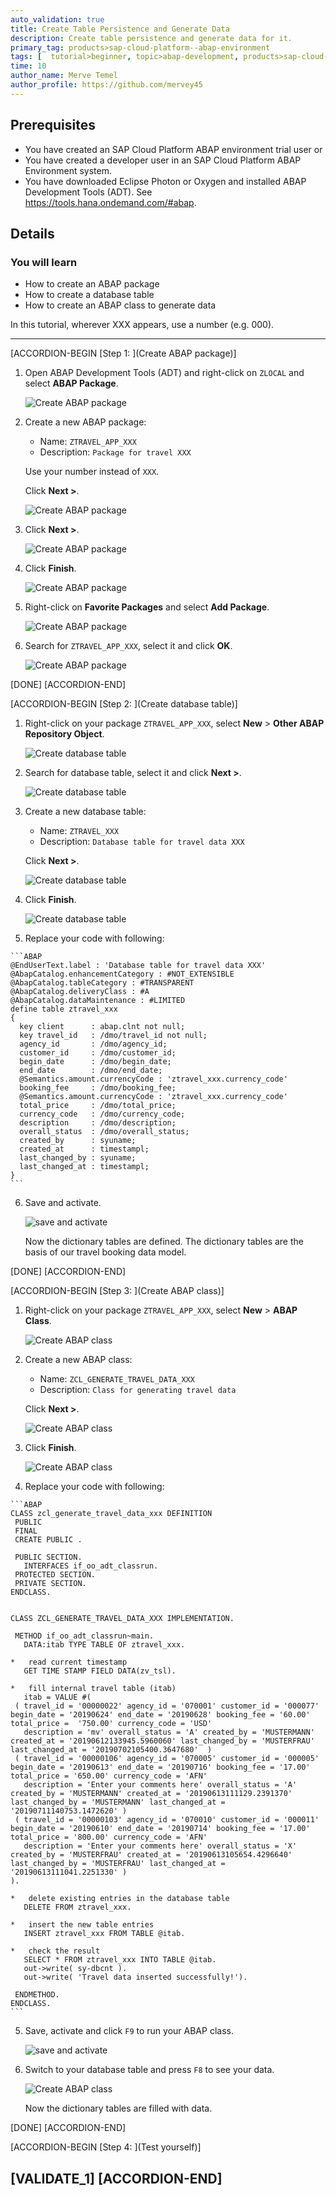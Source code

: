 ```yaml
---
auto_validation: true
title: Create Table Persistence and Generate Data
description: Create table persistence and generate data for it.
primary_tag: products>sap-cloud-platform--abap-environment
tags: [  tutorial>beginner, topic>abap-development, products>sap-cloud-platform  ]
time: 10
author_name: Merve Temel
author_profile: https://github.com/mervey45
---
```


## Prerequisites  
- You have created an SAP Cloud Platform ABAP environment trial user or
- You have created a developer user in an SAP Cloud Platform ABAP Environment system.
- You have downloaded Eclipse Photon or Oxygen and installed ABAP Development Tools (ADT). See <https://tools.hana.ondemand.com/#abap>.

## Details
### You will learn  
  - How to create an ABAP package
  - How to create a database table
  - How to create an ABAP class to generate data

In this tutorial, wherever XXX appears, use a number (e.g. 000).

---

[ACCORDION-BEGIN [Step 1: ](Create ABAP package)]
  1. Open ABAP Development Tools (ADT) and right-click on `ZLOCAL` and select **ABAP Package**.

      ![Create ABAP package](package.png)

  2. Create a new ABAP package:
     - Name: `ZTRAVEL_APP_XXX`
     - Description: `Package for travel XXX`

     Use your number instead of `XXX`.

     Click **Next >**.

      ![Create ABAP package](package2.png)

  3. Click **Next >**.

      ![Create ABAP package](package3.png)

  4. Click **Finish**.

      ![Create ABAP package](package4.png)


  5. Right-click on **Favorite Packages** and select **Add Package**.

      ![Create ABAP package](package5.png)

  6. Search for `ZTRAVEL_APP_XXX`, select it and click **OK**.

      ![Create ABAP package](package6.png)

[DONE]
[ACCORDION-END]

[ACCORDION-BEGIN [Step 2: ](Create database table)]
  1. Right-click on your package `ZTRAVEL_APP_XXX`, select **New** > **Other ABAP Repository Object**.

      ![Create database table](table.png)

  2. Search for database table, select it and click **Next >**.

      ![Create database table](table2.png)

  3. Create a new database table:

       - Name: `ZTRAVEL_XXX`
       - Description: `Database table for travel data XXX`

     Click **Next >**.

      ![Create database table](table3.png)

  4. Click **Finish**.

      ![Create database table](table4.png)

  5. Replace your code with following:

    ```ABAP
    @EndUserText.label : 'Database table for travel data XXX'
    @AbapCatalog.enhancementCategory : #NOT_EXTENSIBLE
    @AbapCatalog.tableCategory : #TRANSPARENT
    @AbapCatalog.deliveryClass : #A
    @AbapCatalog.dataMaintenance : #LIMITED
    define table ztravel_xxx
    {
      key client      : abap.clnt not null;
      key travel_id   : /dmo/travel_id not null;
      agency_id       : /dmo/agency_id;
      customer_id     : /dmo/customer_id;
      begin_date      : /dmo/begin_date;
      end_date        : /dmo/end_date;
      @Semantics.amount.currencyCode : 'ztravel_xxx.currency_code'
      booking_fee     : /dmo/booking_fee;
      @Semantics.amount.currencyCode : 'ztravel_xxx.currency_code'
      total_price     : /dmo/total_price;
      currency_code   : /dmo/currency_code;
      description     : /dmo/description;
      overall_status  : /dmo/overall_status;
      created_by      : syuname;
      created_at      : timestampl;
      last_changed_by : syuname;
      last_changed_at : timestampl;
    }   
    ```

  6. Save and activate.

      ![save and activate](activate.png)

     Now the dictionary tables are defined. The dictionary tables are the basis of our travel booking data model.

[DONE]
[ACCORDION-END]

[ACCORDION-BEGIN [Step 3: ](Create ABAP class)]
  1. Right-click on your package `ZTRAVEL_APP_XXX`, select **New** > **ABAP Class**.

      ![Create ABAP class](class.png)

  2. Create a new ABAP class:

     - Name: `ZCL_GENERATE_TRAVEL_DATA_XXX`
     - Description: `Class for generating travel data`

     Click **Next >**.

      ![Create ABAP class](class2.png)

  3. Click **Finish**.

      ![Create ABAP class](class3.png)

  4. Replace your code with following:

    ```ABAP
    CLASS zcl_generate_travel_data_xxx DEFINITION
     PUBLIC
     FINAL
     CREATE PUBLIC .

     PUBLIC SECTION.
       INTERFACES if_oo_adt_classrun.
     PROTECTED SECTION.
     PRIVATE SECTION.
    ENDCLASS.


    CLASS ZCL_GENERATE_TRAVEL_DATA_XXX IMPLEMENTATION.

     METHOD if_oo_adt_classrun~main.
       DATA:itab TYPE TABLE OF ztravel_xxx.

    *   read current timestamp
       GET TIME STAMP FIELD DATA(zv_tsl).

    *   fill internal travel table (itab)
       itab = VALUE #(
     ( travel_id = '00000022' agency_id = '070001' customer_id = '000077' begin_date = '20190624' end_date = '20190628' booking_fee = '60.00' total_price =  '750.00' currency_code = 'USD'
       description = 'mv' overall_status = 'A' created_by = 'MUSTERMANN' created_at = '20190612133945.5960060' last_changed_by = 'MUSTERFRAU' last_changed_at = '20190702105400.3647680'  )
     ( travel_id = '00000106' agency_id = '070005' customer_id = '000005' begin_date = '20190613' end_date = '20190716' booking_fee = '17.00' total_price = '650.00' currency_code = 'AFN'
       description = 'Enter your comments here' overall_status = 'A' created_by = 'MUSTERMANN' created_at = '20190613111129.2391370' last_changed_by = 'MUSTERMANN' last_changed_at = '20190711140753.1472620' )
     ( travel_id = '00000103' agency_id = '070010' customer_id = '000011' begin_date = '20190610' end_date = '20190714' booking_fee = '17.00' total_price = '800.00' currency_code = 'AFN'
       description = 'Enter your comments here' overall_status = 'X' created_by = 'MUSTERFRAU' created_at = '20190613105654.4296640' last_changed_by = 'MUSTERFRAU' last_changed_at = '20190613111041.2251330' )
    ).

    *   delete existing entries in the database table
       DELETE FROM ztravel_xxx.

    *   insert the new table entries
       INSERT ztravel_xxx FROM TABLE @itab.

    *   check the result
       SELECT * FROM ztravel_xxx INTO TABLE @itab.
       out->write( sy-dbcnt ).
       out->write( 'Travel data inserted successfully!').

     ENDMETHOD.
    ENDCLASS.          
    ```

  5. Save, activate and click `F9` to run your ABAP class.

      ![save and activate](activate2.png)

  6. Switch to your database table and press `F8` to see your data.

      ![Create ABAP class](class4.png)

     Now the dictionary tables are filled with data.

[DONE]
[ACCORDION-END]

[ACCORDION-BEGIN [Step 4: ](Test yourself)]

[VALIDATE_1]
[ACCORDION-END]
---
